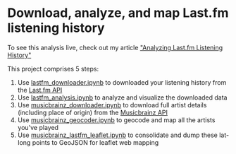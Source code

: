# Download, analyze, and map Last.fm listening history

To see this analysis live, check out my article ["Analyzing Last.fm Listening History"](http://geoffboeing.com/2016/05/analyzing-lastfm-history/)

This project comprises 5 steps:
  1. Use [lastfm_downloader.ipynb](lastfm_downloader.ipynb) to downloaded your listening history from the [Last.fm API](http://www.last.fm/api)
  1. Use [lastfm_analysis.ipynb](lastfm_analysis.ipynb) to analyze and visualize the downloaded data
  1. Use [musicbrainz_downloader.ipynb](musicbrainz_downloader.ipynb) to download full artist details (including place of origin) from the [Musicbrainz API](https://musicbrainz.org/)
  1. Use [musicbrainz_geocoder.ipynb](musicbrainz_geocoder.ipynb) to geocode and map all the artists you've played
  1. Use [musicbrainz_lastfm_leaflet.ipynb](musicbrainz_lastfm_leaflet.ipynb) to consolidate and dump these lat-long points to GeoJSON for leaflet web mapping
